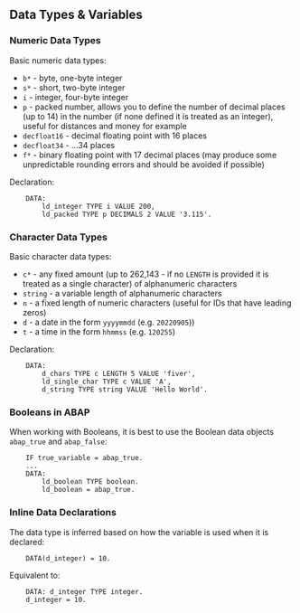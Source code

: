 ## Data Types & Variables

### Numeric Data Types

Basic numeric data types:

-   `b*` - byte, one-byte integer
-   `s*` - short, two-byte integer
-   `i` - integer, four-byte integer
-   `p` - packed number, allows you to define the number of decimal places (up to 14) in the number (if none defined it is treated as an integer), useful for distances and money for example
-   `decfloat16` - decimal floating point with 16 places
-   `decfloat34` - ...34 places
-   `f*` - binary floating point with 17 decimal places (may produce some unpredictable rounding errors and should be avoided if possible)

Declaration:

```
	DATA:
		ld_integer TYPE i VALUE 200,
		ld_packed TYPE p DECIMALS 2 VALUE '3.115'.
```

### Character Data Types

Basic character data types:

-   `c*` - any fixed amount (up to 262,143 - if no `LENGTH` is provided it is treated as a single character) of alphanumeric characters
-   `string` - a variable length of alphanumeric characters
-   `n` - a fixed length of numeric characters (useful for IDs that have leading zeros)
-   `d` - a date in the form `yyyymmdd` (e.g. `20220905`))
-   `t` - a time in the form `hhmmss` (e.g. `120255`)

Declaration:

```
	DATA:
		d_chars TYPE c LENGTH 5 VALUE 'fiver',
		ld_single_char TYPE c VALUE 'A',
		d_string TYPE string VALUE 'Hello World'.
```

### Booleans in ABAP

When working with Booleans, it is best to use the Boolean data objects `abap_true` and `abap_false`:

```
	IF true_variable = abap_true.
	...
	DATA:
		ld_boolean TYPE boolean.
		ld_boolean = abap_true.
```

### Inline Data Declarations

The data type is inferred based on how the variable is used when it is declared:

```
	DATA(d_integer) = 10.
```

Equivalent to:

```
	DATA: d_integer TYPE integer.
	d_integer = 10.
```
